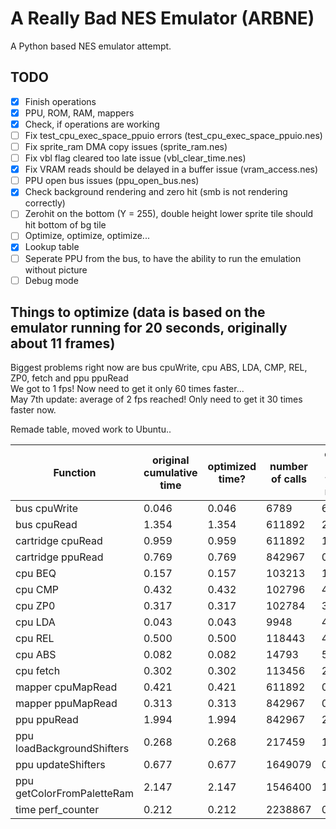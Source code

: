 # A Really Bad NES Emulator (ARBNE)
A Python based NES emulator attempt.

## TODO
- [x] Finish operations
- [x] PPU, ROM, RAM, mappers
- [x] Check, if operations are working
- [ ] Fix test_cpu_exec_space_ppuio errors (test_cpu_exec_space_ppuio.nes)
- [ ] Fix sprite_ram DMA copy issues (sprite_ram.nes)
- [ ] Fix vbl flag cleared too late issue (vbl_clear_time.nes)
- [x] Fix VRAM reads should be delayed in a buffer issue (vram_access.nes)
- [ ] PPU open bus issues (ppu_open_bus.nes)
- [x] Check background rendering and zero hit (smb is not rendering correctly)
- [ ] Zerohit on the bottom (Y = 255), double height lower sprite tile should hit bottom of bg tile
- [ ] Optimize, optimize, optimize...
- [x] Lookup table
- [ ] Seperate PPU from the bus, to have the ability to run the emulation without picture
- [ ] Debug mode

## Things to optimize (data is based on the emulator running for 20 seconds, originally about 11 frames)
Biggest problems right now are bus cpuWrite, cpu ABS, LDA, CMP, REL, ZP0, fetch and ppu ppuRead  
We got to 1 fps! Now need to get it only 60 times faster...    
May 7th update: average of 2 fps reached! Only need to get it 30 times faster now. 


Remade table, moved work to Ubuntu..

| Function                   | original cumulative time | optimized time? | number of calls | calls to time ratio |
| -------------------------- | ------------------------ | --------------- | --------------- | ------------------- |
| bus cpuWrite               | 0.046                    | 0.046           | 6789            | 6.776               |
| bus cpuRead                | 1.354                    | 1.354           | 611892          | 2.213               |
| cartridge cpuRead          | 0.959                    | 0.959           | 611892          | 1.567               |
| cartridge ppuRead          | 0.769                    | 0.769           | 842967          | 0.912               |
| cpu BEQ                    | 0.157                    | 0.157           | 103213          | 1.521               |
| cpu CMP                    | 0.432                    | 0.432           | 102796          | 4.202               |
| cpu ZP0                    | 0.317                    | 0.317           | 102784          | 3.084               |
| cpu LDA                    | 0.043                    | 0.043           | 9948            | 4.322               |
| cpu REL                    | 0.500                    | 0.500           | 118443          | 4.221               |
| cpu ABS                    | 0.082                    | 0.082           | 14793           | 5.543               |
| cpu fetch                  | 0.302                    | 0.302           | 113456          | 2.662               |
| mapper cpuMapRead          | 0.421                    | 0.421           | 611892          | 0.688               |
| mapper ppuMapRead          | 0.313                    | 0.313           | 842967          | 0.371               |
| ppu ppuRead                | 1.994                    | 1.994           | 842967          | 2.365               |
| ppu loadBackgroundShifters | 0.268                    | 0.268           | 217459          | 1.232               |
| ppu updateShifters         | 0.677                    | 0.677           | 1649079         | 0.411               |
| ppu getColorFromPaletteRam | 2.147                    | 2.147           | 1546400         | 1.388               |
| time perf_counter          | 0.212                    | 0.212           | 2238867         | 0.094               |
